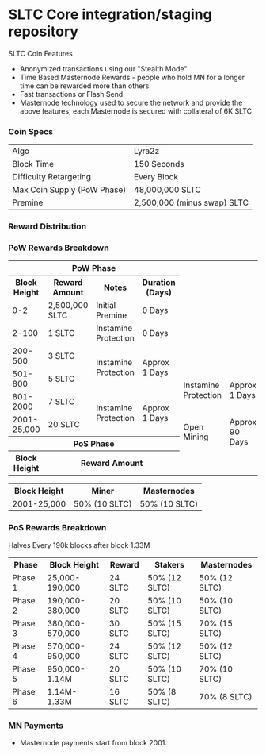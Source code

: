 SLTC Core integration/staging repository
=======================================

SLTC Coin Features
- Anonymized transactions using our "Stealth Mode"
- Time Based Masternode Rewards - people who hold MN for a longer time can be rewarded more than others.
- Fast transactions or Flash Send.
- Masternode technology used to secure the network and provide the above features, each Masternode is secured
  with collateral of 6K SLTC

### Coin Specs
<table>
<tr><td>Algo</td><td>Lyra2z</td></tr>
<tr><td>Block Time</td><td>150 Seconds</td></tr>
<tr><td>Difficulty Retargeting</td><td>Every Block</td></tr>
<tr><td>Max Coin Supply (PoW Phase)</td><td>48,000,000 SLTC</td></tr>

<tr><td>Premine</td><td>2,500,000 (minus swap) SLTC</td></tr>
</table>

### Reward Distribution

<table>
<th colspan=4>PoW Phase</th>
<tr><th>Block Height</th><th>Reward Amount</th><th>Notes</th><th>Duration (Days)</th></tr>
<tr><td>0-2</td><td>2,500,000 SLTC</td><td>Initial Premine</td><td>0 Days</td></tr>
<tr><td>2-100</td><td>1 SLTC</td><td>Instamine Protection</td><td>0 Days</td></tr>
<tr><td>200-500</td><td>3 SLTC</td><td rowspan=2>Instamine Protection</td><td rowspan=2> Approx 1 Days</td></tr>
<tr><td>501-800</td><td>5 SLTC</td><td rowspan=2>Instamine Protection</td><td rowspan=2> Approx 1 Days</td></tr>
<tr><td>801-2000</td><td>7 SLTC</td><td rowspan=2>Instamine Protection</td><td rowspan=2>Approx 1 Days</td></tr>
<tr><td>2001-25,000</td><td>20 SLTC</td><td rowspan=2>Open Mining</td><td rowspan=2> Approx 90 Days</td></tr>
<tr><th colspan=4>PoS Phase</th></tr>
<tr><th>Block Height</th><th colspan=3>Reward Amount</th></tr>

### PoW Rewards Breakdown

<table>
<th>Block Height</th><th>Miner</th><th>Masternodes</th>
<tr><td>2001-25,000</td><td>50% (10 SLTC)</td><td>50% (10 SLTC)</td></tr>
</table>

### PoS Rewards Breakdown

<table>
<th>Phase</th><th>Block Height</th><th>Reward</th><th>Stakers</th><th>Masternodes</th>
<tr><td>Phase 1</td><td>25,000-190,000</td><td>24 SLTC</td><td>50% (12 SLTC)</td><td>50% (12 SLTC)</td></tr>
<tr><td>Phase 2</td><td>190,000-380,000</td><td>20 SLTC</td><td>50% (10 SLTC)</td><td>50% (10 SLTC)</td></tr>
<tr><td>Phase 3</td><td>380,000-570,000</td><td>30 SLTC</td><td>50% (15 SLTC)</td><td>70% (15 SLTC)</td></tr>
<tr><td>Phase 4</td><td>570,000-950,000</td><td>24 SLTC</td><td>50% (12 SLTC)</td><td>50% (12 SLTC)</td></tr>
<tr><td>Phase 5</td><td>950,000-1.14M</td><td>20 SLTC</td><td>50% (10 SLTC)</td><td>70% (10 SLTC)</td></tr>
<tr><td>Phase 6</td><td>1.14M-1.33M</td><td>16 SLTC</td><td>50% (8 SLTC)</td><td>70% (8 SLTC)</td></tr>
Halves Every 190k blocks after block 1.33M
</table>

### MN Payments

- Masternode payments start from block 2001.
